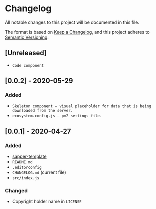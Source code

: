 # Changelog
All notable changes to this project will be documented in this file.

The format is based on [Keep a Changelog](https://keepachangelog.com/en/1.0.0/), and this project adheres to [Semantic Versioning](https://semver.org/spec/v2.0.0.html).

## [Unreleased]
- <code>Code component</code>

## [0.0.2] - 2020-05-29
### Added
- <code>Skeleton component — visual placeholder for data that is being downloaded from the server.</code>
- <code>ecosystem.config.js — pm2 settings file.</code>

## [0.0.1] - 2020-04-27
### Added
- [sapper-template](https://github.com/sveltejs/sapper-template)
- <code>README.md</code>
- <code>.editorconfig</code>
- <code>CHANGELOG.md</code> (current file)
- <code>src/index.js</code>

### Changed
- Copyright holder name in <code>LICENSE</code>
